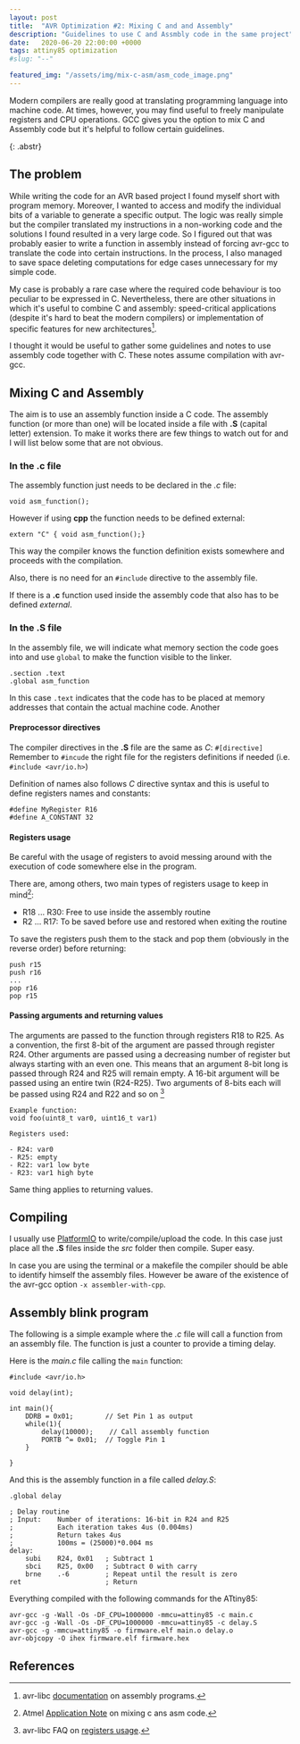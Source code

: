```yaml
---
layout: post
title:  "AVR Optimization #2: Mixing C and and Assembly"
description: "Guidelines to use C and Assmbly code in the same project"
date:   2020-06-20 22:00:00 +0000
tags: attiny85 optimization
#slug: "--"

featured_img: "/assets/img/mix-c-asm/asm_code_image.png"
---
```



Modern compilers are really good at translating programming language into machine code. At times, however, you may find useful to freely manipulate registers and CPU operations. GCC gives you the option to mix C and Assembly code but it's helpful to follow certain guidelines.
<!-- excer -->
{: .abstr}

## The problem
While writing the code for an AVR based project I found myself short with program memory. Moreover, I wanted to access and modify the individual bits of a variable to generate a specific output.
The logic was really simple but the compiler translated my instructions in a non-working code and the solutions I found resulted in a very large code. So I figured out that was probably easier to write a function in assembly instead of forcing avr-gcc to translate the code into certain instructions. In the process, I also managed to save space deleting computations for edge cases unnecessary for my simple code.

My case is probably a rare case where the required code behaviour is too peculiar to be expressed in C. Nevertheless, there are other situations in which it's useful to combine C and assembly: speed-critical applications (despite it's hard to beat the modern compilers) or implementation of specific features for new architectures[^1].

I thought it would be useful to gather some guidelines and notes to use assembly code together with C.  These notes assume compilation with avr-gcc. 

## Mixing C and Assembly

The aim is to use an assembly function inside a C code. 
The assembly function (or more than one) will be located inside a file with **.S** (capital letter) extension. 
To make it works there are few things to watch out for and I will list below some that are not obvious.

### In the **.c** file

The assembly function just needs to be declared in the *.c* file:
```
void asm_function();
```
However if using **cpp** the function needs to be defined external:
```
extern "C" { void asm_function();}
```
This way the compiler knows the function definition exists somewhere and proceeds with the compilation.

Also, there is no need for an `#include` directive to the assembly file.

If there is a **.c** function used inside the assembly code that also has to be defined *external*.

### In the **.S** file
In the assembly file, we will indicate what memory section the code goes into and use `global` to make the function visible to the linker.

```
.section .text
.global asm_function
```
In this case `.text` indicates that the code has to be placed at memory addresses that contain the actual machine code. Another 

#### Preprocessor directives
The compiler directives in the **.S** file are the same as *C*: `#[directive]`
Remember to `#incude` the right file for the registers definitions if needed (i.e. `#include <avr/io.h>`)

Definition of names also follows *C* directive syntax and this is useful to define registers names and constants:
```
#define MyRegister R16
#define A_CONSTANT 32
```

#### Registers usage

Be careful with the usage of registers to avoid messing around with the execution of code somewhere else in the program.

There are, among others, two main types of registers usage to keep in mind[^2]:
- R18 ... R30: Free to use inside the assembly routine
- R2 ... R17: To be saved before use and restored when exiting the routine

To save the registers push them to the stack and pop them (obviously in the reverse order) before returning:

```
push r15
push r16
...
pop r16
pop r15
```


#### Passing arguments and returning values

The arguments are passed to the function through registers R18 to R25. As a convention, the first 8-bit of the argument are passed through register R24. Other arguments are passed using a decreasing number of register but always starting with an even one. This means that an argument 8-bit long is passed through R24 and R25 will remain empty. A 16-bit argument will be passed using an entire twin (R24-R25). Two arguments of 8-bits each will be passed using R24 and R22 and so on [^3]

```
Example function: 
void foo(uint8_t var0, uint16_t var1)

Registers used:

- R24: var0
- R25: empty
- R22: var1 low byte
- R23: var1 high byte

```
Same thing applies to returning values.

## Compiling

I usually use [PlatformIO](https://platformio.org/) to write/compile/upload the code. In this case just place all the **.S** files inside the *src* folder then compile. Super easy.

In case you are using the terminal or a makefile the compiler should be able to identify himself the assembly files. However be aware of the existence of the avr-gcc option `-x assembler-with-cpp`.

## Assembly blink program 
The following is a simple example where the *.c* file will call a function from an assembly file. The function is just a counter to provide a timing delay.

Here is the *main.c* file calling the `main` function:
```
#include <avr/io.h>

void delay(int);

int main(){
    DDRB = 0x01;        // Set Pin 1 as output
    while(1){
        delay(10000);    // Call assembly function 
        PORTB ^= 0x01;  // Toggle Pin 1
    }
    
}
```

And this is the assembly function in a file called *delay.S*:

```
.global delay

; Delay routine 
; Input:    Number of iterations: 16-bit in R24 and R25
;           Each iteration takes 4us (0.004ms)
;           Return takes 4us
;           100ms = (25000)*0.004 ms
delay: 
    subi    R24, 0x01   ; Subtract 1
    sbci    R25, 0x00   ; Subtract 0 with carry
    brne    .-6         ; Repeat until the result is zero
ret                     ; Return
```
Everything compiled with the following commands for the ATtiny85:

```
avr-gcc -g -Wall -Os -DF_CPU=1000000 -mmcu=attiny85 -c main.c
avr-gcc -g -Wall -Os -DF_CPU=1000000 -mmcu=attiny85 -c delay.S
avr-gcc -g -mmcu=attiny85 -o firmware.elf main.o delay.o
avr-objcopy -O ihex firmware.elf firmware.hex
```

## References
[^1]: avr-libc [documentation](https://www.nongnu.org/avr-libc/user-manual/assembler.html) on assembly programs.
[^2]: Atmel [Application Note](http://ww1.microchip.com/downloads/en/appnotes/doc42055.pdf) on mixing c ans asm code.
[^3]: avr-libc FAQ on [registers usage](https://www.nongnu.org/avr-libc/user-manual/FAQ.html#faq_reg_usage).
